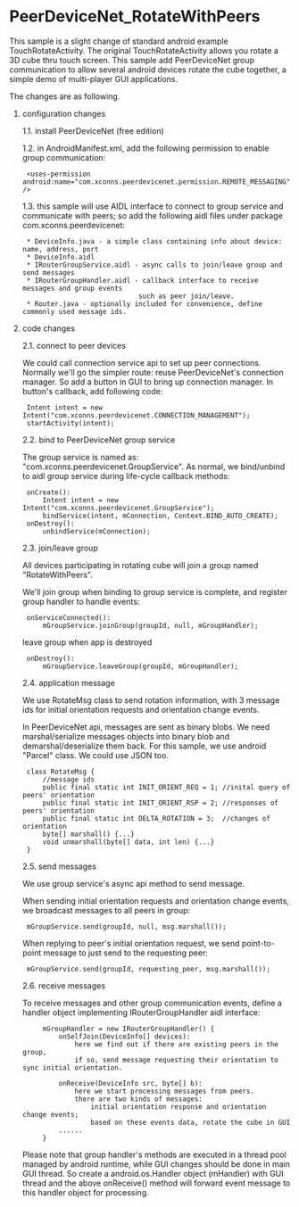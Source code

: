 PeerDeviceNet_RotateWithPeers
=============================

This sample is a slight change of standard android example TouchRotateActivity. 
The original TouchRotateActivity allows you rotate a 3D cube thru touch screen. 
This sample add PeerDeviceNet group communication to allow several android devices 
rotate the cube together, a simple demo of multi-player GUI applications.

The changes are as following.

1. configuration changes

	1.1. install PeerDeviceNet (free edition)

	1.2. in AndroidManifest.xml, add the following permission to enable group communication:
		
		<uses-permission android:name="com.xconns.peerdevicenet.permission.REMOTE_MESSAGING" />

	1.3. this sample will use AIDL interface to connect to group service and communicate 
		with peers; so add the following aidl files under package com.xconns.peerdevicenet:

		* DeviceInfo.java - a simple class containing info about device: name, address, port
		* DeviceInfo.aidl
 		* IRouterGroupService.aidl - async calls to join/leave group and send messages
 		* IRouterGroupHandler.aidl - callback interface to receive messages and group events 
 									such as peer join/leave.
 		* Router.java - optionally included for convenience, define commonly used message ids.
 		
2. code changes

	2.1. connect to peer devices

	We could call connection service api to set up peer connections. Normally we'll go 
		the simpler route: reuse PeerDeviceNet's connection manager.
		So add a button in GUI to bring up connection manager. In button's callback, 
		add following code:

		Intent intent = new Intent("com.xconns.peerdevicenet.CONNECTION_MANAGEMENT");
		startActivity(intent);
		
	2.2. bind to PeerDeviceNet group service

	The group service is named as: "com.xconns.peerdevicenet.GroupService".
		As normal, we bind/unbind to aidl group service during life-cycle callback methods:

		onCreate():
			Intent intent = new Intent("com.xconns.peerdevicenet.GroupService");
			bindService(intent, mConnection, Context.BIND_AUTO_CREATE);
		onDestroy():
		   	unbindService(mConnection);
		
	2.3. join/leave group

	All devices participating in rotating cube will join a group named "RotateWithPeers".

	We'll join group when binding to group service is complete, and register group handler
		   to handle events:

		onServiceConnected():
		   	mGroupService.joinGroup(groupId, null, mGroupHandler);
	leave group when app is destroyed

		onDestroy():
		   	mGroupService.leaveGroup(groupId, mGroupHandler);
		   	
	2.4. application message

	We use RotateMsg class to send rotation information, with 
			3 message ids for initial orientation requests and orientation change events.

	In PeerDeviceNet api, messages are sent as binary blobs. We need marshal/serialize
			messages objects into binary blob and demarshal/deserialize them back.
			For this sample, we use android "Parcel" class. We could use JSON too.

		class RotateMsg {
			//message ids
			public final static int INIT_ORIENT_REQ = 1; //inital query of peers' orientation
			public final static int INIT_ORIENT_RSP = 2; //responses of peers' orientation
			public final static int DELTA_ROTATION = 3;  //changes of orientation
			byte[] marshall() {...}
			void unmarshall(byte[] data, int len) {...}
		}
			
	2.5. send messages

	We use group service's async api method to send message. 

	When sending initial orientation requests and orientation change events, we 
			broadcast messages to all peers in group:

		mGroupService.send(groupId, null, msg.marshall());

	When replying to peer's initial orientation request, we send point-to-point
			message to just send to the requesting peer:

		mGroupService.send(groupId, requesting_peer, msg.marshall());
	
	2.6. receive messages

	To receive messages and other group communication events, define a handler
			object implementing IRouterGroupHandler aidl interface:

			mGroupHandler = new IRouterGroupHandler() {
				onSelfJoin(DeviceInfo[] devices):
					here we find out if there are existing peers in the group, 
					if so, send message requesting their orientation to sync initial orientation.
				
				onReceive(DeviceInfo src, byte[] b):
					here we start processing messages from peers.
					there are two kinds of messages: 
						initial orientation response and orientation change events;
						based on these events data, rotate the cube in GUI
			    ......
			}	
			
	Please note that group handler's methods are executed in a thread pool
				managed by android runtime, while GUI changes should be done in main GUI thread.
				So create a android.os.Handler object (mHandler) with GUI thread and the above onReceive() method will forward event message to this handler object for processing.
				

			